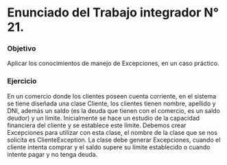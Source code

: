 # Enunciado del Trabajo integrador N° 21.


### Objetivo

Aplicar los conocimientos de manejo de Excepciones, en un caso práctico.

### Ejercicio

En un comercio donde los clientes poseen cuenta corriente, en el sistema se tiene diseñada una clase Cliente, los clientes tienen nombre, apellido y DNI, además un saldo (es la deuda que tienen con el comercio, es un saldo deudor) y un límite. Inicialmente se hace un estudio de la capacidad financiera del cliente y se establece este límite.
Debemos crear Excepciones para utilizar con esta clase, el nombre de la clase que se nos solicita es ClienteException.
La clase debe generar Excepciones, cuando el cliente intenta comprar y el saldo supere su límite establecido o cuando intente pagar y no tenga deuda.
